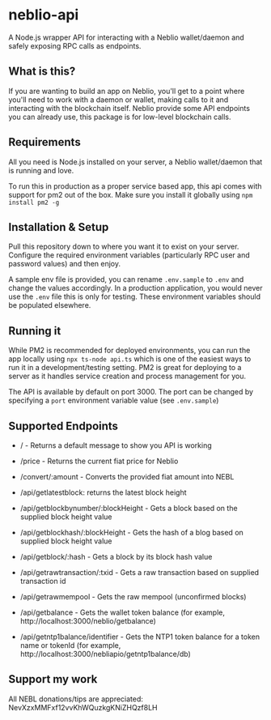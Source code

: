 # neblio-api
A Node.js wrapper API for interacting with a Neblio wallet/daemon and safely exposing RPC calls as endpoints.

## What is this?

If you are wanting to build an app on Neblio, you'll get to a point where you'll need to work with a daemon or wallet, making calls to it and interacting with the blockchain itself. Neblio provide some API endpoints you can already use, this package is for low-level blockchain calls.

## Requirements

All you need is Node.js installed on your server, a Neblio wallet/daemon that is running and love.

To run this in production as a proper service based app, this api comes with support for pm2 out of the box. Make sure you install it globally using `npm install pm2 -g`

## Installation & Setup

Pull this repository down to where you want it to exist on your server. Configure the required environment variables (particularly RPC user and password values) and then enjoy.

A sample env file is provided, you can rename `.env.sample` to `.env` and change the values accordingly. In a production application, you would never use the `.env` file this is only for testing. These environment variables should be populated elsewhere.

## Running it

While PM2 is recommended for deployed environments, you can run the app locally using `npx ts-node api.ts` which is one of the easiest ways to run it in a development/testing setting. PM2 is great for deploying to a server as it handles service creation and process management for you.

The API is available by default on port 3000. The port can be changed by specifying a `port` environment variable value (see `.env.sample`)
## Supported Endpoints

- / - Returns a default message to show you API is working
- /price - Returns the current fiat price for Neblio
- /convert/:amount - Converts the provided fiat amount into NEBL

- /api/getlatestblock: returns the latest block height
- /api/getblockbynumber/:blockHeight - Gets a block based on the supplied block height value
- /api/getblockhash/:blockHeight - Gets the hash of a blog based on supplied block height value
- /api/getblock/:hash - Gets a block by its block hash value
- /api/getrawtransaction/:txid - Gets a raw transaction based on supplied transaction id
- /api/getrawmempool - Gets the raw mempool (unconfirmed blocks)
- /api/getbalance - Gets the wallet token balance (for example, http://localhost:3000/neblio/getbalance)
- /api/getntp1balance/identifier - Gets the NTP1 token balance for a token name or tokenId (for example, http://localhost:3000/nebliapio/getntp1balance/db)

## Support my work

All NEBL donations/tips are appreciated: NevXzxMMFxf12vvKhWQuzkgKNiZHQzf8LH